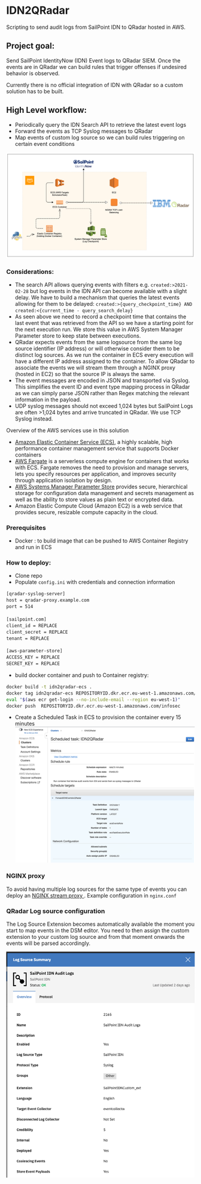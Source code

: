 # IDN2QRadar

Scripting to send audit logs from SailPoint IDN to QRadar hosted in AWS.

## Project goal: 
Send SailPoint IdentityNow (IDN) Event logs to QRadar SIEM. Once the events are in QRadar we can  build rules that trigger offenses if undesired behavior is observed.

Currently there is no official integration of IDN with QRadar so a custom solution has to be built.

## High Level workflow:
* Periodically query the IDN Search API to retrieve  the latest event logs
* Forward the events as TCP Syslog messages to QRadar 
* Map events of custom log source so we can build rules triggering on certain event conditions

![AWS Architecture](resources/AWS%20Architecture.png)


### Considerations:
* The search API allows querying events with filters e.g.  `created:>2021-02-28` but log events in the IDN API can become available with a slight delay. We have to build a mechanism that  queries  the latest events allowing for them to be delayed: `created:>{query_checkpoint_time} AND created:<{current_time - query_search_delay}`
* As seen above we need to record a checkpoint time that contains the last event that was retrieved from the API so we have a starting point for the next execution run. We store this value in  AWS System Manager Parameter store to keep state between executions.
* QRadar expects events from the same logsource from the same log source identifier (IP address) or will otherwise consider them to be distinct log sources. As we run the container in ECS every execution will have a different IP address assigned to the container. To allow QRadar to associate the events we will stream them through a NGINX proxy (hosted in EC2) so that the source IP is always the same.
* The event messages are encoded in JSON and transported via Syslog. This simplifies the event ID and event type mapping process in QRadar as we can simply parse JSON rather than Regex matching the relevant information in the payload.  
* UDP syslog messages should not exceed 1,024 bytes but SailPoint Logs are often >1,024 bytes and arrive truncated in QRadar. We use TCP Syslog instead.


Overview of  the AWS services  use in this solution
* [Amazon Elastic Container Service (ECS)](https://aws.amazon.com/ecs), a highly scalable, high performance container management service that supports Docker containers
* [AWS Fargate](https://aws.amazon.com/fargate) is a serverless compute engine for containers that works with ECS. Fargate removes the need to provision and manage servers, lets you specify resources per application, and improves security through application isolation by design.
* [AWS Systems Manager Parameter Store](https://docs.aws.amazon.com/systems-manager/latest/userguide/systems-manager-parameter-store.html) provides secure, hierarchical storage for configuration data management and secrets management as well as the ability to store values as plain text or encrypted data.
* Amazon Elastic Compute Cloud (Amazon EC2) is a web service that provides secure, resizable compute capacity in the cloud. 

### Prerequisites
* Docker : to build image that can be pushed to AWS Container Registry and run in  ECS

### How to deploy:

* Clone repo
* Populate `config.ini` with credentials and connection information
```bash
[qradar-syslog-server]
host = qradar-proxy.example.com
port = 514

[sailpoint.com]
client_id = REPLACE
client_secret = REPLACE
tenant = REPLACE 

[aws-parameter-store]
ACCESS_KEY = REPLACE
SECRET_KEY = REPLACE
```
* build docker container and push to Container registry:
```bash
docker build -t idn2qradar-ecs .
docker tag idn2qradar-ecs REPOSITORYID.dkr.ecr.eu-west-1.amazonaws.com/infosec
eval "$(aws ecr get-login --no-include-email --region eu-west-1)"
docker push  REPOSITORYID.dkr.ecr.eu-west-1.amazonaws.com/infosec
```
* Create a Scheduled Task in ECS to provision the container every 15 minutes 
![](resources/Scheduled%20Task.png)

### NGINX proxy 
To avoid having multiple log sources for the same type of events you can deploy an [NGINX stream proxy ](https://docs.nginx.com/nginx/admin-guide/load-balancer/tcp-udp-load-balancer/). Example configuration in `nginx.conf`

### QRadar Log source configuration
The  Log Source Extension becomes automatically available the moment you start to map events in the DSM editor. You need to then assign the custom extension to your custom log source and from that moment onwards the events will be parsed accordingly.

![](resources/Logsource1.png)

